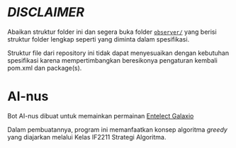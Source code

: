 # ***DISCLAIMER***
Abaikan struktur folder ini dan segera buka folder [`observer/`](https://github.com/zidane-itb/Tubes1_AInus/tree/main/observer) yang berisi struktur folder lengkap seperti yang diminta dalam spesifikasi.

Struktur file dari repository ini tidak dapat menyesuaikan dengan kebutuhan spesifikasi karena mempertimbangkan beresikonya pengaturan kembali pom.xml dan package(s).

# AI-nus
Bot AI-nus dibuat untuk memainkan permainan [Entelect Galaxio](https://github.com/EntelectChallenge/2021-Galaxio/)

Dalam pembuatannya, program ini memanfaatkan konsep algoritma *greedy* yang diajarkan melalui Kelas IF2211 Strategi Algoritma.


